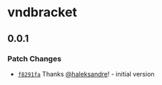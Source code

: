 # vndbracket

## 0.0.1

### Patch Changes

- [`f8291fa`](https://github.com/haleksandre/test-tauri/commit/f8291fa7f2d0a55296af85dc260f049199d2a7fe) Thanks [@haleksandre](https://github.com/haleksandre)! - initial version
